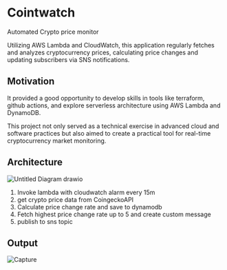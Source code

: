 
# Cointwatch

Automated Crypto price monitor

Utilizing AWS Lambda and CloudWatch, this application regularly fetches and analyzes cryptocurrency prices, calculating price changes and updating subscribers via SNS notifications.



## Motivation

It provided a good opportunity to develop skills in tools like terraform, github actions, and explore serverless architecture using AWS Lambda and DynamoDB. 

This project not only served as a technical exercise in advanced cloud and software practices but also aimed to create a practical tool for real-time cryptocurrency market monitoring.


## Architecture
![Untitled Diagram drawio](https://github.com/flamingo1332/coinwatch/assets/100294322/9b0304f5-7db9-4f93-8b33-3b6e8ef19297)

1. Invoke lambda with cloudwatch alarm every 15m
2. get crypto price data from CoingeckoAPI
3. Calculate price change rate and save to dynamodb
4. Fetch highest price change rate up to 5 and create custom message
5. publish to sns topic


## Output
![Capture](https://github.com/flamingo1332/coinwatch/assets/100294322/9aa52bc8-373e-4135-ba0f-d8ff62002c91)

